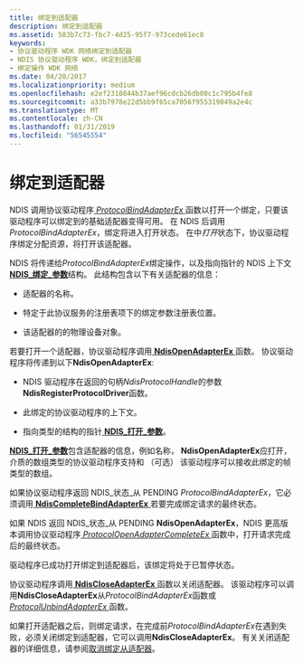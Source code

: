 ```yaml
---
title: 绑定到适配器
description: 绑定到适配器
ms.assetid: 583b7c73-fbc7-4d25-95f7-973cede61ec8
keywords:
- 协议驱动程序 WDK 网络绑定到适配器
- NDIS 协议驱动程序 WDK，绑定到适配器
- 绑定操作 WDK 网络
ms.date: 04/20/2017
ms.localizationpriority: medium
ms.openlocfilehash: e2ef2310844b37aef96cdcb26db00c1c795b4fe8
ms.sourcegitcommit: a33b7978e22d5bb9f65ca7056f955319049a2e4c
ms.translationtype: MT
ms.contentlocale: zh-CN
ms.lasthandoff: 01/31/2019
ms.locfileid: "56545554"
---
```

# <a name="binding-to-an-adapter"></a>绑定到适配器





NDIS 调用协议驱动程序[ *ProtocolBindAdapterEx* ](https://msdn.microsoft.com/library/windows/hardware/ff570220)函数以打开一个绑定，只要该驱动程序可以绑定到的基础适配器变得可用。 在 NDIS 后调用*ProtocolBindAdapterEx*，绑定将进入打开状态。 在中*打开*状态下，协议驱动程序绑定分配资源，将打开该适配器。

NDIS 将传递给*ProtocolBindAdapterEx*绑定操作，以及指向指针的 NDIS 上下文[ **NDIS\_绑定\_参数**](https://msdn.microsoft.com/library/windows/hardware/ff564832)结构。 此结构包含以下有关适配器的信息：

-   适配器的名称。

-   特定于此协议服务的注册表项下的绑定参数注册表位置。

-   该适配器的的物理设备对象。

若要打开一个适配器，协议驱动程序调用[ **NdisOpenAdapterEx** ](https://msdn.microsoft.com/library/windows/hardware/ff563715)函数。 协议驱动程序将传递到以下**NdisOpenAdapterEx**:

-   NDIS 驱动程序在返回的句柄*NdisProtocolHandle*的参数**NdisRegisterProtocolDriver**函数。

-   此绑定的协议驱动程序的上下文。

-   指向类型的结构的指针[ **NDIS\_打开\_参数**](https://msdn.microsoft.com/library/windows/hardware/ff566734)。

[**NDIS\_打开\_参数**](https://msdn.microsoft.com/library/windows/hardware/ff566734)包含适配器的信息，例如名称， **NdisOpenAdapterEx**应打开，介质的数组类型的协议驱动程序支持和 （可选） 该驱动程序可以接收此绑定的帧类型的数组。

如果协议驱动程序返回 NDIS\_状态\_从 PENDING *ProtocolBindAdapterEx*，它必须调用[ **NdisCompleteBindAdapterEx** ](https://msdn.microsoft.com/library/windows/hardware/ff561702)若要完成绑定请求的最终状态。

如果 NDIS 返回 NDIS\_状态\_从 PENDING **NdisOpenAdapterEx**，NDIS 更高版本调用协议驱动程序[ *ProtocolOpenAdapterCompleteEx* ](https://msdn.microsoft.com/library/windows/hardware/ff570265)函数中，打开请求完成后的最终状态。

驱动程序已成功打开绑定到适配器后，该绑定将处于已暂停状态。

协议驱动程序调用[ **NdisCloseAdapterEx** ](https://msdn.microsoft.com/library/windows/hardware/ff561640)函数以关闭适配器。 该驱动程序可以调用**NdisCloseAdapterEx**从*ProtocolBindAdapterEx*函数或[ *ProtocolUnbindAdapterEx* ](https://msdn.microsoft.com/library/windows/hardware/ff570278)函数。

如果打开适配器之后，则绑定请求，在完成前*ProtocolBindAdapterEx*在遇到失败，必须关闭绑定到适配器，它可以调用**NdisCloseAdapterEx**。 有关关闭适配器的详细信息，请参阅[取消绑定从适配器](unbinding-from-an-adapter.md)。

 

 





